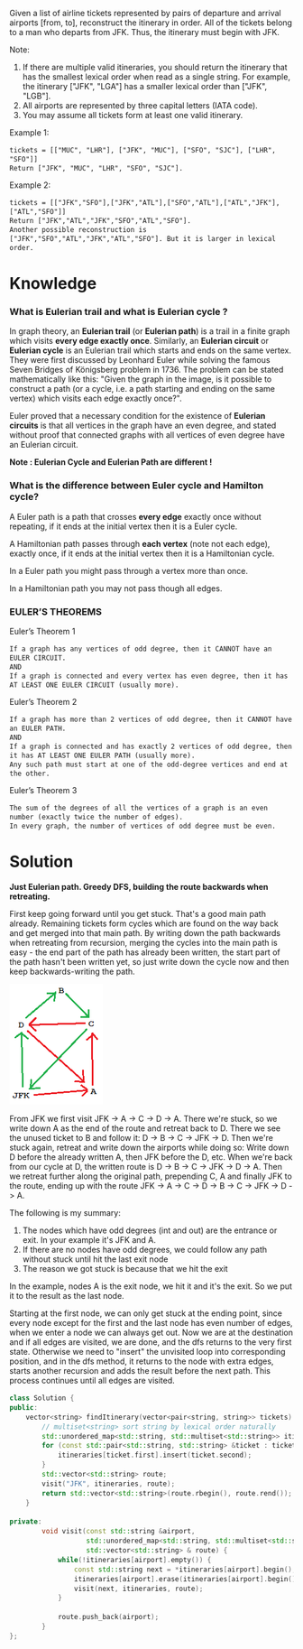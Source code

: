 Given a list of airline tickets represented by pairs of departure and arrival airports [from, to], reconstruct the itinerary in order. All of the tickets belong to a man who departs from JFK. Thus, the itinerary must begin with JFK.

Note:
1. If there are multiple valid itineraries, you should return the itinerary that has the smallest lexical order when read as a single string. For example, the itinerary ["JFK", "LGA"] has a smaller lexical order than ["JFK", "LGB"].
2. All airports are represented by three capital letters (IATA code).
3. You may assume all tickets form at least one valid itinerary.

Example 1:  
```
tickets = [["MUC", "LHR"], ["JFK", "MUC"], ["SFO", "SJC"], ["LHR", "SFO"]]
Return ["JFK", "MUC", "LHR", "SFO", "SJC"].
```

Example 2:  
```
tickets = [["JFK","SFO"],["JFK","ATL"],["SFO","ATL"],["ATL","JFK"],["ATL","SFO"]]
Return ["JFK","ATL","JFK","SFO","ATL","SFO"].
Another possible reconstruction is ["JFK","SFO","ATL","JFK","ATL","SFO"]. But it is larger in lexical order.
```

# Knowledge

### What is Eulerian trail and what is Eulerian cycle ?
In graph theory, an __Eulerian trail__ (or __Eulerian path__) is a trail in a finite graph which visits __every edge exactly once__. Similarly, an __Eulerian circuit__ or __Eulerian cycle__ is an Eulerian trail which starts and ends on the same vertex. They were first discussed by Leonhard Euler while solving the famous Seven Bridges of Königsberg problem in 1736. The problem can be stated mathematically like this: "Given the graph in the image, is it possible to construct a path (or a cycle, i.e. a path starting and ending on the same vertex) which visits each edge exactly once?".

Euler proved that a necessary condition for the existence of __Eulerian circuits__ is that all vertices in the graph have an even degree, and stated without proof that connected graphs with all vertices of even degree have an Eulerian circuit. 

__Note : Eulerian Cycle and Eulerian Path are different !__


### What is the difference between Euler cycle and Hamilton cycle?

A Euler path is a path that crosses __every edge__ exactly once without repeating, if it ends at the initial vertex then it is a Euler cycle.

A Hamiltonian path passes through __each vertex__ (note not each edge), exactly once, if it ends at the initial vertex then it is a Hamiltonian cycle.

In a Euler path you might pass through a vertex more than once.

In a Hamiltonian path you may not pass though all edges.

### EULER’S THEOREMS

Euler’s Theorem 1
```
If a graph has any vertices of odd degree, then it CANNOT have an EULER CIRCUIT.
AND
If a graph is connected and every vertex has even degree, then it has AT LEAST ONE EULER CIRCUIT (usually more).
```

Euler’s Theorem 2
```
If a graph has more than 2 vertices of odd degree, then it CANNOT have an EULER PATH.
AND
If a graph is connected and has exactly 2 vertices of odd degree, then it has AT LEAST ONE EULER PATH (usually more). 
Any such path must start at one of the odd-degree vertices and end at the other.
```

Euler’s Theorem 3
```
The sum of the degrees of all the vertices of a graph is an even number (exactly twice the number of edges). 
In every graph, the number of vertices of odd degree must be even.
```


# Solution

__Just Eulerian path. Greedy DFS, building the route backwards when retreating.__

First keep going forward until you get stuck. That's a good main path already. Remaining tickets form cycles which are found on the way back and get merged into that main path. By writing down the path backwards when retreating from recursion, merging the cycles into the main path is easy - the end part of the path has already been written, the start part of the path hasn't been written yet, so just write down the cycle now and then keep backwards-writing the path.

<img src="https://github.com/Lelouch-Lamperouge-Code-Geass/LeetCode/blob/master/Photos/332.%20Reconstruct%20Itinerary.png">

From JFK we first visit JFK -> A -> C -> D -> A. There we're stuck, so we write down A as the end of the route and retreat back to D. There we see the unused ticket to B and follow it: D -> B -> C -> JFK -> D. Then we're stuck again, retreat and write down the airports while doing so: Write down D before the already written A, then JFK before the D, etc. When we're back from our cycle at D, the written route is D -> B -> C -> JFK -> D -> A. Then we retreat further along the original path, prepending C, A and finally JFK to the route, ending up with the route JFK -> A -> C -> D -> B -> C -> JFK -> D -> A.

The following is my summary:
1. The nodes which have odd degrees (int and out) are the entrance or exit. In your example it's JFK and A.
2. If there are no nodes have odd degrees, we could follow any path without stuck until hit the last exit node
3. The reason we got stuck is because that we hit the exit

In the example, nodes A is the exit node, we hit it and it's the exit. So we put it to the result as the last node.

Starting at the first node, we can only get stuck at the ending point, since every node except for the first and the last node has even number of edges, when we enter a node we can always get out. Now we are at the destination and if all edges are visited, we are done, and the dfs returns to the very first state. Otherwise we need to "insert" the unvisited loop into corresponding position, and in the dfs method, it returns to the node with extra edges, starts another recursion and adds the result before the next path. This process continues until all edges are visited.

```cpp
class Solution {
public:
    vector<string> findItinerary(vector<pair<string, string>> tickets) {
        // multiset<string> sort string by lexical order naturally
        std::unordered_map<std::string, std::multiset<std::string>> itineraries;
        for (const std::pair<std::string, std::string> &ticket : tickets) {
            itineraries[ticket.first].insert(ticket.second);
        }
        std::vector<std::string> route;
        visit("JFK", itineraries, route);
        return std::vector<std::string>(route.rbegin(), route.rend());
    }
    
private:
        void visit(const std::string &airport, 
                   std::unordered_map<std::string, std::multiset<std::string>> & itineraries,
                   std::vector<std::string> & route) {
            while(!itineraries[airport].empty()) {
                const std::string next = *itineraries[airport].begin();
                itineraries[airport].erase(itineraries[airport].begin());
                visit(next, itineraries, route);
            }
            
            route.push_back(airport);
        }
};
```
